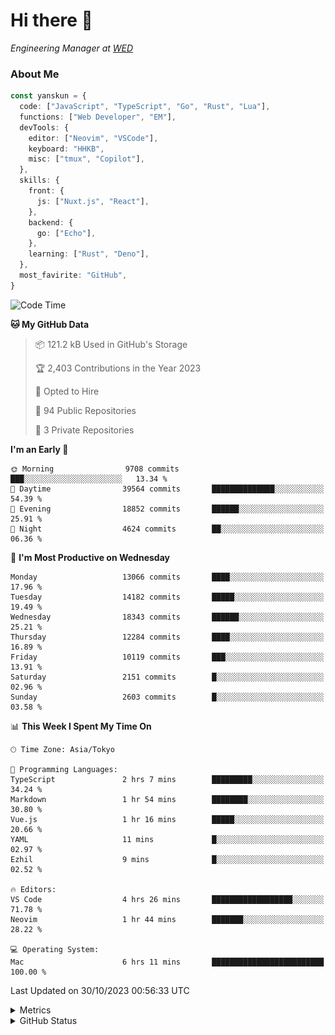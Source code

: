 # Hi there&nbsp;:wave:

<!-- ![Alt text](https://spotify-recently-played-readme.vercel.app/api?user=31kynbuubkiu3r4qh4hjuaglhfay) -->

_Engineering Manager at [WED](https://github.com/wedinc)_

### About Me

```ts
const yanskun = {
  code: ["JavaScript", "TypeScript", "Go", "Rust", "Lua"],
  functions: ["Web Developer", "EM"],
  devTools: {
    editor: ["Neovim", "VSCode"],
    keyboard: "HHKB",
    misc: ["tmux", "Copilot"],
  },
  skills: {
    front: {
      js: ["Nuxt.js", "React"],
    },
    backend: {
      go: ["Echo"],
    },
    learning: ["Rust", "Deno"],
  },
  most_favirite: "GitHub",
}
```

<!--START_SECTION:waka-->
![Code Time](http://img.shields.io/badge/Code%20Time-525%20hrs%2029%20mins-blue)

**🐱 My GitHub Data** 

> 📦 121.2 kB Used in GitHub's Storage 
 > 
> 🏆 2,403 Contributions in the Year 2023
 > 
> 💼 Opted to Hire
 > 
> 📜 94 Public Repositories 
 > 
> 🔑 3 Private Repositories 
 > 
**I'm an Early 🐤** 

```text
🌞 Morning                9708 commits        ███░░░░░░░░░░░░░░░░░░░░░░   13.34 % 
🌆 Daytime                39564 commits       ██████████████░░░░░░░░░░░   54.39 % 
🌃 Evening                18852 commits       ██████░░░░░░░░░░░░░░░░░░░   25.91 % 
🌙 Night                  4624 commits        ██░░░░░░░░░░░░░░░░░░░░░░░   06.36 % 
```
📅 **I'm Most Productive on Wednesday** 

```text
Monday                   13066 commits       ████░░░░░░░░░░░░░░░░░░░░░   17.96 % 
Tuesday                  14182 commits       █████░░░░░░░░░░░░░░░░░░░░   19.49 % 
Wednesday                18343 commits       ██████░░░░░░░░░░░░░░░░░░░   25.21 % 
Thursday                 12284 commits       ████░░░░░░░░░░░░░░░░░░░░░   16.89 % 
Friday                   10119 commits       ███░░░░░░░░░░░░░░░░░░░░░░   13.91 % 
Saturday                 2151 commits        █░░░░░░░░░░░░░░░░░░░░░░░░   02.96 % 
Sunday                   2603 commits        █░░░░░░░░░░░░░░░░░░░░░░░░   03.58 % 
```


📊 **This Week I Spent My Time On** 

```text
🕑︎ Time Zone: Asia/Tokyo

💬 Programming Languages: 
TypeScript               2 hrs 7 mins        █████████░░░░░░░░░░░░░░░░   34.24 % 
Markdown                 1 hr 54 mins        ████████░░░░░░░░░░░░░░░░░   30.80 % 
Vue.js                   1 hr 16 mins        █████░░░░░░░░░░░░░░░░░░░░   20.66 % 
YAML                     11 mins             █░░░░░░░░░░░░░░░░░░░░░░░░   02.97 % 
Ezhil                    9 mins              █░░░░░░░░░░░░░░░░░░░░░░░░   02.52 % 

🔥 Editors: 
VS Code                  4 hrs 26 mins       ██████████████████░░░░░░░   71.78 % 
Neovim                   1 hr 44 mins        ███████░░░░░░░░░░░░░░░░░░   28.22 % 

💻 Operating System: 
Mac                      6 hrs 11 mins       █████████████████████████   100.00 % 
```


 Last Updated on 30/10/2023 00:56:33 UTC
<!--END_SECTION:waka-->

<details>
  <summary>Metrics</summary>
  <img src="https://github.com/yanskun/yanskun/blob/main/github-metrics.svg" alt="Metrics">
</details>

<details>
  <summary>GitHub Status</summary>
  <picture>
    <source media="(prefers-color-scheme: dark)" srcset="https://raw.githubusercontent.com/yanskun/yanskun/master/profile-summary-card-output/nord_dark/0-profile-details.svg">
   <img src="https://raw.githubusercontent.com/yanskun/yanskun/master/profile-summary-card-output/default/0-profile-details.svg">
  </picture>
  <br>
  <picture>
    <source media="(prefers-color-scheme: dark)" srcset="https://raw.githubusercontent.com/yanskun/yanskun/master/profile-summary-card-output/nord_dark/1-repos-per-language.svg">
   <img src="https://raw.githubusercontent.com/yanskun/yanskun/master/profile-summary-card-output/default/1-repos-per-language.svg">
  </picture>
  <picture>
    <source media="(prefers-color-scheme: dark)" srcset="https://raw.githubusercontent.com/yanskun/yanskun/master/profile-summary-card-output/nord_dark/2-most-commit-language.svg">
   <img src="https://raw.githubusercontent.com/yanskun/yanskun/master/profile-summary-card-output/default/2-most-commit-language.svg">
  </picture>
  <br>
  <picture>
    <source media="(prefers-color-scheme: dark)" srcset="https://raw.githubusercontent.com/yanskun/yanskun/master/profile-summary-card-output/nord_dark/3-stats.svg">
   <img src="https://raw.githubusercontent.com/yanskun/yanskun/master/profile-summary-card-output/default/3-stats.svg">
  </picture>
  <picture>
    <source media="(prefers-color-scheme: dark)" srcset="https://raw.githubusercontent.com/yanskun/yanskun/master/profile-summary-card-output/nord_dark/4-productive-time.svg">
   <img src="https://raw.githubusercontent.com/yanskun/yanskun/master/profile-summary-card-output/default/4-productive-time.svg">
  </picture>
</details>
